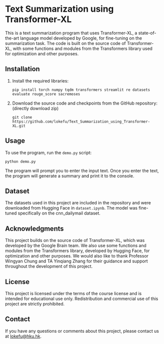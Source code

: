 # Text Summarization using Transformer-XL

This is a text summarization program that uses Transformer-XL, a state-of-the-art language model developed by Google, for fine-tuning on the summarization task. The code is built on the source code of Transformer-XL, with some functions and modules from the Transformers library used for optimization and other purposes.

## Installation

1. Install the required libraries:

   `````
   pip install torch numpy tqdm transformers streamlit re datasets evaluate rouge_score sacremoses

2. Download the source code and checkpoints from the GitHub repository: (directly download zip)

   ````
   git clone https://github.com/lokefu/Text_Summarization_using_Transformer-XL.git

## Usage

To use the program, run the `demo.py` script:

```
python demo.py
```

The program will prompt you to enter the input text. Once you enter the text, the program will generate a summary and print it to the console.

## Dataset

The datasets used in this project are included in the repository and were downloaded from Hugging Face in `dataset.ipynb`. The model was fine-tuned specifically on the cnn_dailymail dataset.

## Acknowledgments

This project builds on the source code of Transformer-XL, which was developed by the Google Brain team. We also use some functions and modules from the Transformers library, developed by Hugging Face, for optimization and other purposes. We would also like to thank Professor Wingyan Chung and TA Yinqiang Zhang for their guidance and support throughout the development of this project.

## License

This project is licensed under the terms of the course license and is intended for educational use only. Redistribution and commercial use of this project are strictly prohibited.

## Contact

If you have any questions or comments about this project, please contact us at lokefu@hku.hk.

